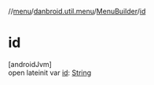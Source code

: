 //[menu](../../../index.md)/[danbroid.util.menu](../index.md)/[MenuBuilder](index.md)/[id](id.md)

# id

[androidJvm]\
open lateinit var [id](id.md): [String](https://kotlinlang.org/api/latest/jvm/stdlib/kotlin/-string/index.html)
